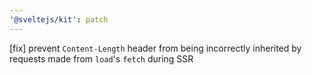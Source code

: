```yaml
---
'@sveltejs/kit': patch
---
```


[fix] prevent `Content-Length` header from being incorrectly inherited by requests made from `load`'s `fetch` during SSR
